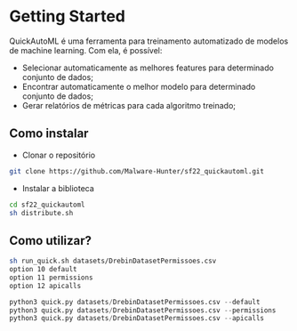 # Getting Started
QuickAutoML é uma ferramenta para treinamento automatizado de modelos de machine learning. Com ela, é possível:
- Selecionar automaticamente as melhores features para determinado conjunto de dados;
- Encontrar automaticamente o melhor modelo para determinado conjunto de dados;
- Gerar relatórios de métricas para cada algoritmo treinado;

## Como instalar
* Clonar o repositório
```bash
git clone https://github.com/Malware-Hunter/sf22_quickautoml.git
```
* Instalar a biblioteca
```bash
cd sf22_quickautoml
sh distribute.sh
```

## Como utilizar?
```bash
sh run_quick.sh datasets/DrebinDatasetPermissoes.csv
option 10 default
option 11 permissions
option 12 apicalls

```
```python
python3 quick.py datasets/DrebinDatasetPermissoes.csv --default
python3 quick.py datasets/DrebinDatasetPermissoes.csv --permissions
python3 quick.py datasets/DrebinDatasetPermissoes.csv --apicalls
```